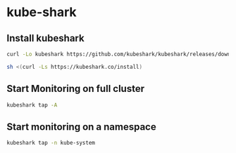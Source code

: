 # kube-shark

## Install kubeshark
```bash
curl -Lo kubeshark https://github.com/kubeshark/kubeshark/releases/download/39.1/kubeshark_linux_amd64 && chmod 755 kubeshark
```
```bash
sh <(curl -Ls https://kubeshark.co/install)
```

## Start Monitoring on full cluster
```bash
kubeshark tap -A
```

## Start monitoring on a namespace
```bash
kubeshark tap -n kube-system
```
